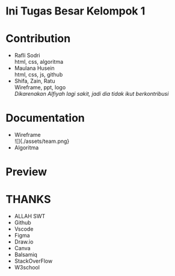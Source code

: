 # Ini Tugas Besar Kelompok 1 

# Contribution
  - Rafli Sodri \
    html, css, algoritma
  - Maulana Husein\
    html, css, js, github
  - Shifa, Zain, Ratu\
    Wireframe, ppt, logo\
  *Dikarenakan Alfiyah lagi sakit, jadi dia tidak ikut berkontribusi*

# Documentation
  - Wireframe \
  ![]{./assets/team.png}
  - Algoritma
  
# Preview

# THANKS
- ALLAH SWT
- Github
- Vscode
- Figma
- Draw.io
- Canva
- Balsamiq
- StackOverFlow
- W3school
